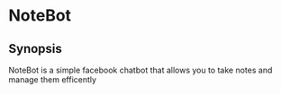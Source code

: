 # NoteBot

## Synopsis
NoteBot is a simple facebook chatbot that allows you to take notes and manage them efficently
